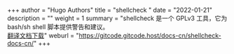 +++
author = "Hugo Authors"
title = "shellcheck "
date = "2022-01-21"
description = ""
weight = 1
summary = "shellcheck 是一个 GPLv3 工具，它为 bash/sh shell 脚本提供警告和建议。<br/>[翻译文档下载](https://gitcode.net/gitcode/docs-cn/shellcheck-docs-cn/-/archive/master/shellcheck-docs-cn-master.zip)"
weburl = "https://gitcode.gitcode.host/docs-cn/shellcheck-docs-cn/"
+++
